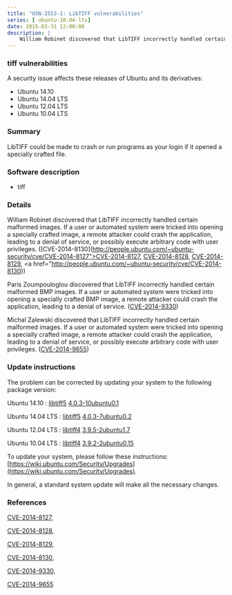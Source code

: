 ```yaml
---
title: "USN-2553-1: LibTIFF vulnerabilities"
series: [ ubuntu-10.04-lts]
date: 2015-03-31 12:00:00
description: |
    William Robinet discovered that LibTIFF incorrectly handled certain malformed images. If a user or automated system were tricked into opening a specially crafted image, a remote attacker could crash the application, leading to a denial of service, or possibly execute arbitrary code with user privileges. ([CVE-2014-8130](http://people.ubuntu.com/~ubuntu-security/cve/CVE-2014-8127">CVE-2014-8127</a>, <a href="http://people.ubuntu.com/~ubuntu-security/cve/CVE-2014-8128">CVE-2014-8128</a>, <a href="http://people.ubuntu.com/~ubuntu-security/cve/CVE-2014-8129">CVE-2014-8129</a>, <a href="http://people.ubuntu.com/~ubuntu-security/cve/CVE-2014-8130))
--- 
```

 
### tiff vulnerabilities

A security issue affects these releases of Ubuntu and its derivatives:

* Ubuntu 14.10
* Ubuntu 14.04 LTS
* Ubuntu 12.04 LTS
* Ubuntu 10.04 LTS

### Summary

LibTIFF could be made to crash or run programs as your login if it opened a specially crafted file.

### Software description

* tiff 

### Details

William Robinet discovered that LibTIFF incorrectly handled certain malformed images. If a user or automated system were tricked into opening a specially crafted image, a remote attacker could crash the application, leading to a denial of service, or possibly execute arbitrary code with user privileges. ([CVE-2014-8130](http://people.ubuntu.com/~ubuntu-security/cve/CVE-2014-8127">CVE-2014-8127</a>, <a href="http://people.ubuntu.com/~ubuntu-security/cve/CVE-2014-8128">CVE-2014-8128</a>, <a href="http://people.ubuntu.com/~ubuntu-security/cve/CVE-2014-8129">CVE-2014-8129</a>, <a href="http://people.ubuntu.com/~ubuntu-security/cve/CVE-2014-8130))

Paris Zoumpouloglou discovered that LibTIFF incorrectly handled certain malformed BMP images. If a user or automated system were tricked into opening a specially crafted BMP image, a remote attacker could crash the application, leading to a denial of service. ([CVE-2014-9330](http://people.ubuntu.com/~ubuntu-security/cve/CVE-2014-9330))

Michal Zalewski discovered that LibTIFF incorrectly handled certain malformed images. If a user or automated system were tricked into opening a specially crafted image, a remote attacker could crash the application, leading to a denial of service, or possibly execute arbitrary code with user privileges. ([CVE-2014-9655](http://people.ubuntu.com/~ubuntu-security/cve/CVE-2014-9655)) 

### Update instructions

The problem can be corrected by updating your system to the following package version:

Ubuntu 14.10
 : [libtiff5](https://launchpad.net/ubuntu/+source/tiff) <span> [4.0.3-10ubuntu0.1](https://launchpad.net/ubuntu/+source/tiff/4.0.3-10ubuntu0.1) </span> 

Ubuntu 14.04 LTS
 : [libtiff5](https://launchpad.net/ubuntu/+source/tiff) <span> [4.0.3-7ubuntu0.2](https://launchpad.net/ubuntu/+source/tiff/4.0.3-7ubuntu0.2) </span> 

Ubuntu 12.04 LTS
 : [libtiff4](https://launchpad.net/ubuntu/+source/tiff) <span> [3.9.5-2ubuntu1.7](https://launchpad.net/ubuntu/+source/tiff/3.9.5-2ubuntu1.7) </span> 

Ubuntu 10.04 LTS
 : [libtiff4](https://launchpad.net/ubuntu/+source/tiff) <span> [3.9.2-2ubuntu0.15](https://launchpad.net/ubuntu/+source/tiff/3.9.2-2ubuntu0.15) </span> 

To update your system, please follow these instructions: [https://wiki.ubuntu.com/Security/Upgrades](https://wiki.ubuntu.com/Security/Upgrades).

In general, a standard system update will make all the necessary changes. 

### References

 [CVE-2014-8127](http://people.ubuntu.com/~ubuntu-security/cve/CVE-2014-8127), 

 [CVE-2014-8128](http://people.ubuntu.com/~ubuntu-security/cve/CVE-2014-8128), 

 [CVE-2014-8129](http://people.ubuntu.com/~ubuntu-security/cve/CVE-2014-8129), 

 [CVE-2014-8130](http://people.ubuntu.com/~ubuntu-security/cve/CVE-2014-8130), 

 [CVE-2014-9330](http://people.ubuntu.com/~ubuntu-security/cve/CVE-2014-9330), 

 [CVE-2014-9655](http://people.ubuntu.com/~ubuntu-security/cve/CVE-2014-9655)
 
